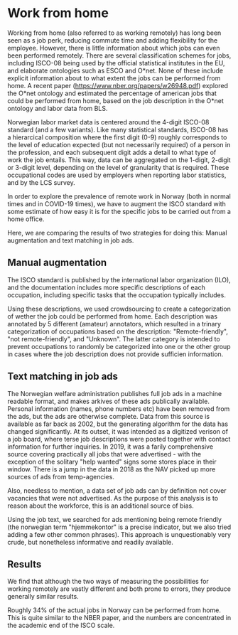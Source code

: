 # Work from home

Working from home (also referred to as working remotely) has long been seen as s job perk, reducing commute time and adding flexibility for the employee. However, there is little information about which jobs can even been performed remotely. There are several classification schemes for jobs, including ISCO-08 being used by the official statistical institutes in the EU, and elaborate ontologies such as ESCO and O\*net. None of these include explicit information about to what extent the jobs can be performed from home. A recent paper (https://www.nber.org/papers/w26948.pdf) explored the O\*net ontology and estimated the percentage of american jobs that could be performed from home, based on the job description in the O\*net ontology and labor data from BLS.

Norwegian labor market data is centered around the 4-digit ISCO-08 standard (and a few variants). Like many statistical standards, ISCO-08 has a hierarcical composition where the first digit (0-9) roughly corresponds to the level of education expected (but not necessarily required) of a person in the profession, and each subsequent digit adds a detail to what type of work the job entails. This way, data can be aggregated on the 1-digit, 2-digit or 3-digit level, depending on the level of granularity that is required. These occupational codes are used by employers when reporting labor statistics, and by the LCS survey.

In order to explore the prevalence of remote work in Norway (both in normal times and in COVID-19 times), we have to augment the ISCO standard with some estimate of how easy it is for the specific jobs to be carried out from a home office.

Here, we are comparing the results of two strategies for doing this: Manual augmentation and text matching in job ads.

## Manual augmentation
The ISCO standard is published by the international labor organization (ILO), and the documentation includes more specific descriptions of each occupation, including specific tasks that the occupation typically includes.

Using these descriptions, we used crowdsourcing to create a categorization of wether the job could be performed from home. Each description was annotated by 5 different (amateur) annotators, which resulted in a trinary categorization of occupations based on the description: "Remote-friendly", "not remote-friendly", and "Unknown". The latter category is intended to prevent occupations to randomly be categorized into one or the other group in cases where the job description does not provide sufficien information.

## Text matching in job ads
The Norwegian welfare administration publishes full job ads in a machine readable format, and makes arkives of these ads publically available. Personal information (names, phone numbers etc) have been removed from the ads, but the ads are otherwise complete. Data from this source is available as far back as 2002, but the generating algorithm for the data has changed significantly. At its outset, it was intended as a digitized verison of a job board, where terse job descriptions were posted together with contact information for further inquiries. In 2019, it was a farily comprehensive source covering practically all jobs that were advertised - with the exception of the solitary "help wanted" signs some stores place in their window. There is a jump in the data in 2018 as the NAV picked up more sources of ads from temp-agencies.

Also, needless to mention, a data set of job ads can by definition not cover vacancies that were not advertised. As the purpose of this analysis is to reason about the workforce, this is an additional source of bias.

Using the job text, we searched for ads mentioning being remote friendly (the norwegian term "hjemmekontor" is a precise indicator, but we also tried adding a few other common phrases). This approach is unquestionably very crude, but nonetheless informative and readily available.

## Results

We find that although the two ways of measuring the possibilities for working remotely are vastly different and both prone to errors, they produce generally similar results.

Roughly 34% of the actual jobs in Norway can be performed from home. This is quite similar to the NBER paper, and the numbers are concentrated in the academic end of the ISCO scale.